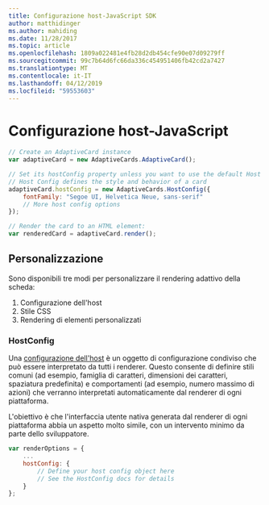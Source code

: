 ```yaml
---
title: Configurazione host-JavaScript SDK
author: matthidinger
ms.author: mahiding
ms.date: 11/28/2017
ms.topic: article
ms.openlocfilehash: 1809a022481e4fb28d2db454cfe90e07d09279ff
ms.sourcegitcommit: 99c7b64d6fc66da336c454951406fb42cd2a7427
ms.translationtype: MT
ms.contentlocale: it-IT
ms.lasthandoff: 04/12/2019
ms.locfileid: "59553603"
---
```

# <a name="host-config---javascript"></a>Configurazione host-JavaScript

```js
// Create an AdaptiveCard instance
var adaptiveCard = new AdaptiveCards.AdaptiveCard();

// Set its hostConfig property unless you want to use the default Host Config
// Host Config defines the style and behavior of a card
adaptiveCard.hostConfig = new AdaptiveCards.HostConfig({
    fontFamily: "Segoe UI, Helvetica Neue, sans-serif"
    // More host config options
});

// Render the card to an HTML element:
var renderedCard = adaptiveCard.render();
```

## <a name="customization"></a>Personalizzazione

Sono disponibili tre modi per personalizzare il rendering adattivo della scheda: 
1. Configurazione dell'host
2. Stile CSS
3. Rendering di elementi personalizzati

### <a name="hostconfig"></a>HostConfig 

Una [configurazione dell'host](../../../rendering-cards/host-config.md) è un oggetto di configurazione condiviso che può essere interpretato da tutti i renderer. Questo consente di definire stili comuni (ad esempio, famiglia di caratteri, dimensioni dei caratteri, spaziatura predefinita) e comportamenti (ad esempio, numero massimo di azioni) che verranno interpretati automaticamente dal renderer di ogni piattaforma. 

L'obiettivo è che l'interfaccia utente nativa generata dal renderer di ogni piattaforma abbia un aspetto molto simile, con un intervento minimo da parte dello sviluppatore.

```javascript
var renderOptions = {
    ...
    hostConfig: {
        // Define your host config object here
        // See the HostConfig docs for details
    }
};
```